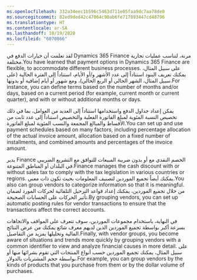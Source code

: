 ```yaml
---
ms.openlocfilehash: 332a34eec1b596c5463d711e05faa9dc7aa78de0
ms.sourcegitcommit: 82ed9ded42c47064c90ab6fe717893447cd48796
ms.translationtype: HT
ms.contentlocale: ar-SA
ms.lasthandoff: 10/19/2020
ms.locfileid: "6070866"
---
```

<span data-ttu-id="c1397-101">لقد تعلمت أن خيارات الدفع في Dynamics 365 Finance مرنة، لتناسب عمليات تجارية مختلفة.</span><span class="sxs-lookup"><span data-stu-id="c1397-101">You have learned that payment options in Dynamics 365 Finance are flexible, to accommodate different business processes.</span></span> <span data-ttu-id="c1397-102">على سبيل المثال، يمكنك تعريف البنود استناداً إلى عدد الأشهر و/أو الأيام، استناداً إلى الفترة الحالية (على سبيل المثال، الشهر الحالي أو الربع الحالي)، ومع شهور أو أيام إضافية أو بدونها.</span><span class="sxs-lookup"><span data-stu-id="c1397-102">For instance, you can define terms based on the number of months and/or days, based on a current period (for example, current month or current quarter), and with or without additional months or days.</span></span>

<span data-ttu-id="c1397-103">يمكن إعداد جداول الدفع واستخدامها استناداً إلى العديد من العوامل، بما في ذلك تخصيص النسبة المئوية لمبلغ الفاتورة الفعلية والتخصيص استناداً إلى عدد ثابت من الأقساط والمبالغ المجمعة والنسب المئوية لمبلغ الفاتورة.</span><span class="sxs-lookup"><span data-stu-id="c1397-103">You can set up and use payment schedules based on many factors, including percentage allocation of the actual invoice amount, allocation based on a fixed number of installments, and combined amounts and percentages of the invoice amount.</span></span>

<span data-ttu-id="c1397-104">يدير Finance الخصم النقدي مع أو بدون ضريبة المبيعات للتوافق مع التشريع الضريبي في البلدان أو المناطق المتنوعة.</span><span class="sxs-lookup"><span data-stu-id="c1397-104">Finance manages the cash discount with or without sales tax to comply with the tax legislation in various countries or regions.</span></span> <span data-ttu-id="c1397-105">يمكنك أيضاً تجميع الموردين لتصنيف المعلومات بحيث تكون ذات معني.</span><span class="sxs-lookup"><span data-stu-id="c1397-105">You also can group vendors to categorize information so that it is meaningful.</span></span> <span data-ttu-id="c1397-106">من خلال تجميع الموردين، يمكنك إعداد قواعد الترحيل التلقائية لحركات المورد لضمان تأثير الحركات على الحسابات الصحيحة.</span><span class="sxs-lookup"><span data-stu-id="c1397-106">By grouping vendors, you can set up automatic posting rules for vendor transactions to ensure that the transactions affect the correct accounts.</span></span>

<span data-ttu-id="c1397-107">في النهاية، باستخدام مجموعات الموردين، سوف تتعرف على المواقف والاتجاهات بسرعة أكبر بواسطة تجميع الموردين الذين لديهم معرف شائع يمكنك من عرض النتائج المالية وتحليلها بمزيد من التفاصيل.</span><span class="sxs-lookup"><span data-stu-id="c1397-107">Finally, with vendor groups, you become aware of situations and trends more quickly by grouping vendors with a common identifier to view and analyze financial causes in more detail.</span></span> <span data-ttu-id="c1397-108">على سبيل المثال، يمكنك تجميع الموردين حسب أنواع المنتجات التي تقوم بشرائها منها أو بواسطة حجم المشتريات بالدولار.</span><span class="sxs-lookup"><span data-stu-id="c1397-108">For example, you can group vendors by the kinds of products that you purchase from them or by the dollar volume of purchases.</span></span>

